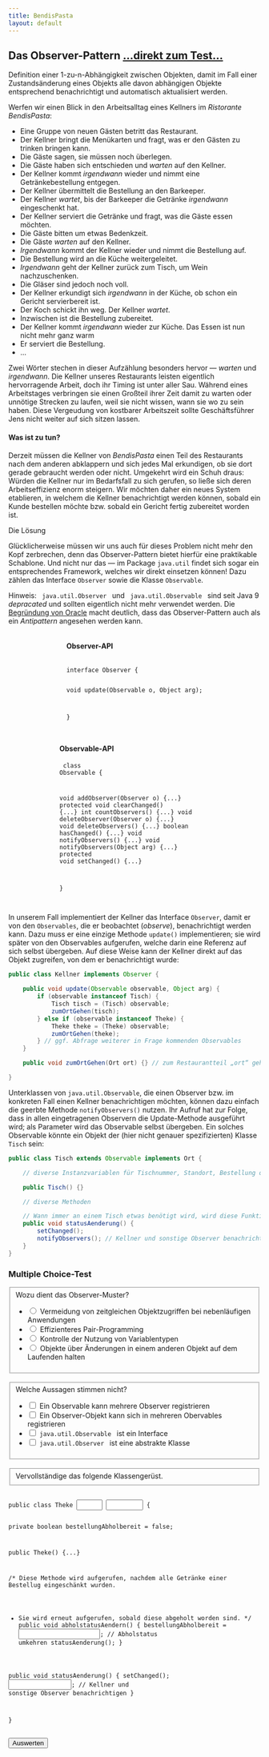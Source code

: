 ```yaml
---
title: BendisPasta
layout: default
---
```


## Das Observer-Pattern <a class="testjump" href="#observerForm">...direkt zum Test...</a>

<p class="note">
    Definition einer 1-zu-n-Abhängigkeit zwischen Objekten, damit im Fall einer Zustandsänderung eines Objekts alle davon abhängigen Objekte entsprechend benachrichtigt und automatisch aktualisiert werden.
</p>

Werfen wir einen Blick in den Arbeitsalltag eines Kellners im _Ristorante BendisPasta_:


* Eine Gruppe von neuen Gästen betritt das Restaurant.
* Der Kellner bringt die Menükarten und fragt, was er den Gästen zu trinken bringen kann.
* Die Gäste sagen, sie müssen noch überlegen.
* Die Gäste haben sich entschieden und _warten_ auf den Kellner.
* Der Kellner kommt _irgendwann_ wieder und nimmt eine Getränkebestellung entgegen.
* Der Kellner übermittelt die Bestellung an den Barkeeper.
* Der Kellner _wartet_, bis der Barkeeper die Getränke _irgendwann_ eingeschenkt hat.
* Der Kellner serviert die Getränke und fragt, was die Gäste essen möchten.
* Die Gäste bitten um etwas Bedenkzeit.
* Die Gäste _warten_ auf den Kellner.
* _Irgendwann_ kommt der Kellner wieder und nimmt die Bestellung auf.
* Die Bestellung wird an die Küche weitergeleitet.
* _Irgendwann_ geht der Kellner zurück zum Tisch, um Wein nachzuschenken.
* Die Gläser sind jedoch noch voll.
* Der Kellner erkundigt sich _irgendwann_ in der Küche, ob schon ein Gericht servierbereit ist.
* Der Koch schickt ihn weg. Der Kellner _wartet_.
* Inzwischen ist die Bestellung zubereitet.
* Der Kellner kommt _irgendwann_ wieder zur Küche. Das Essen ist nun nicht mehr ganz warm
* Er serviert die Bestellung.
* ...


Zwei Wörter stechen in dieser Aufzählung besonders hervor &mdash; _warten_ und _irgendwann_. Die Kellner unseres Restaurants leisten eigentlich hervorragende Arbeit, doch ihr Timing ist unter aller Sau. Während eines Arbeitstages verbringen sie einen Großteil ihrer Zeit damit zu warten oder unnötige Strecken zu laufen, weil sie nicht wissen, wann sie wo zu sein haben. Diese Vergeudung von kostbarer Arbeitszeit sollte Geschäftsführer Jens nicht weiter auf sich sitzen lassen.


#### Was ist zu tun?

Derzeit müssen die Kellner von _BendisPasta_ einen Teil des Restaurants nach dem anderen abklappern und sich jedes Mal erkundigen, ob sie dort gerade gebraucht werden oder nicht. Umgekehrt wird ein Schuh draus: Würden die Kellner nur im Bedarfsfall zu sich gerufen, so ließe sich deren Arbeitseffizienz enorm steigern. Wir möchten daher ein neues System etablieren, in welchem die Kellner benachrichtigt werden können, sobald ein Kunde bestellen möchte bzw. sobald ein Gericht fertig zubereitet worden ist.

Die Lösung

Glücklicherweise müssen wir uns auch für dieses Problem nicht mehr den Kopf zerbrechen, denn das Observer-Pattern bietet hierfür eine praktikable Schablone. Und nicht nur das &mdash; im Package ``java.util`` findet sich sogar ein entsprechendes Framework, welches wir direkt einsetzen können! Dazu zählen das Interface ``Observer`` sowie die Klasse ``Observable``.

<p class="note">
    Hinweis: <code> java.util.Observer </code> und <code> java.util.Observable </code> sind seit Java 9 <em>depracated</em> und sollten eigentlich nicht mehr verwendet werden. Die <a target="blank" href="https://docs.oracle.com/javase/9/docs/api/java/util/Observable.html">Begründung von Oracle</a> macht deutlich, dass das Observer-Pattern auch als ein <em>Antipattern</em> angesehen werden kann.
</p>

<div style="display:flex; flex-wrap: wrap;">
    <div style="margin-left: auto;margin-right: auto;overflow-x: scroll;">
    <h4>Observer-API</h4>
    <pre><div class="code" style="max-width: 300px;"><code>
interface Observer {

   void update(Observable o, Object arg);

}
    </code></div></pre>
    </div>
    <div style="margin-left: auto;margin-right: auto;overflow-x: scroll;">
    <h4>Observable-API</h4>
    <pre><div class="code" style="max-width: 300px;" ><code>
class Observable {

  void addObserver(Observer o) {...}
  protected void clearChanged() {...}
  int countObservers() {...}
  void deleteObserver(Observer o) {...}
  void deleteObservers() {...}
  boolean hasChanged() {...}
  void notifyObservers() {...}
  void notifyObservers(Object arg) {...}
  protected void setChanged() {...}

}
    </code></div></pre>
    </div>
</div>


In unserem Fall implementiert der Kellner das Interface ``Observer``, damit er von den ``Observables``, die er beobachtet (_observe_), benachrichtigt werden kann. Dazu muss er eine einzige Methode ``update()`` implementieren; sie wird später von den Observables aufgerufen, welche darin eine Referenz auf sich selbst übergeben. Auf diese Weise kann der Kellner direkt auf das Objekt zugreifen, von dem er benachrichtigt wurde:


```java
public class Kellner implements Observer {

    public void update(Observable observable, Object arg) {
        if (observable instanceof Tisch) {
            Tisch tisch = (Tisch) observable;
            zumOrtGehen(tisch);
        } else if (observable instanceof Theke) {
            Theke theke = (Theke) observable;
            zumOrtGehen(theke);
        } // ggf. Abfrage weiterer in Frage kommenden Observables
    }

    public void zumOrtGehen(Ort ort) {} // zum Restaurantteil „ort“ gehen

}
```

Unterklassen von ``java.util.Observable``, die einen Observer bzw. im konkreten Fall einen Kellner benachrichtigen möchten, können dazu einfach die geerbte Methode ``notifyObservers()`` nutzen. Ihr Aufruf hat zur Folge, dass in allen eingetragenen Observern die Update-Methode ausgeführt wird; als Parameter wird das Observable selbst übergeben. Ein solches Observable könnte ein Objekt der (hier nicht genauer spezifizierten) Klasse ``Tisch`` sein:

```java
public class Tisch extends Observable implements Ort {

    // diverse Instanzvariablen für Tischnummer, Standort, Bestellung o. Ä.

    public Tisch() {}

    // diverse Methoden

    // Wann immer an einem Tisch etwas benötigt wird, wird diese Funktion aufgerufen
    public void statusAenderung() {
        setChanged();
        notifyObservers(); // Kellner und sonstige Observer benachrichtigen
    }
}
```

<form id="observerForm">
    <h3>Multiple Choice-Test</h3>
    <fieldset>
        Wozu dient das Observer-Muster?
        <ul>
            <li>
                <label>
                    <input type="radio" name="observerA">
                    Vermeidung von zeitgleichen Objektzugriffen bei nebenläufigen Anwendungen
                </label>
            </li>
            <li>
                <label>
                    <input type="radio" name="observerA">
                    Effizienteres Pair-Programming
                </label>
            </li>
            <li>
                <label>
                    <input type="radio" name="observerA">
                    Kontrolle der Nutzung von Variablentypen
                </label>
            </li>
            <li>
                <label>
                    <input type="radio" id="observerA" name="observerA">
                    Objekte über Änderungen in einem anderen Objekt auf dem Laufenden halten
                </label>
            </li>
        </ul>
    </fieldset>
    <br/>
    <fieldset>
        Welche Aussagen stimmen nicht?
        <ul>
            <li>
                <label>
                    <input type="checkbox" id="observerB1">
                    Ein Observable kann mehrere Observer registrieren
                </label>
            </li>
            <li>
                <label>
                    <input type="checkbox" id="observerB2">
                    Ein Observer-Objekt kann sich in mehreren Obervables registrieren
                </label>
            </li>
            <li>
                <label>
                    <input type="checkbox" id="observerB3">
                    <code>java.util.Observable </code> ist ein Interface
                </label>
            </li>
            <li>
                <label>
                    <input type="checkbox" id="observerB4">
                    <code>java.util.Observer </code> ist eine abstrakte Klasse
                </label>
            </li>
        </ul>
    </fieldset>
    <br/>
    <fieldset>
        Vervollständige das folgende Klassengerüst.
    </fieldset>
    <pre><div class="code"><code>
public class Theke <input type="text" id ="observerC1" style="width: 7ch;font-weight: bold; color: rgb(0,85,153);"> <input type="text" id="observerC2" style="width: 10ch;font-weight: bold; color: rgb(44,0,159);"> {

private boolean bestellungAbholbereit = false;

public Theke() {...}

/* Diese Methode wird aufgerufen, nachdem alle Getränke einer Bestellug eingeschänkt wurden.
 * Sie wird erneut aufgerufen, sobald diese abgeholt worden sind. */
  public void abholstatusAendern() {
    bestellungAbholbereit = <input type="text" id="observerC3" style="width: 22ch;">; // Abholstatus umkehren
    statusAenderung();
  }

  public void statusAenderung() {
    setChanged();
    <input type="text" id="observerC4" style="width: 17ch;">; // Kellner und sonstige Observer benachrichtigen
  }

}
    </code></div></pre>
    <button type="button" onclick="checkObserver()" id="observerButton">Auswerten</button>&nbsp;&nbsp;&nbsp;&nbsp;<center id="observerResult"></center>
</form>
